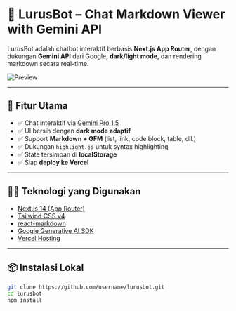 # 🧠 LurusBot – Chat Markdown Viewer with Gemini API

LurusBot adalah chatbot interaktif berbasis **Next.js App Router**, dengan dukungan **Gemini API** dari Google, **dark/light mode**, dan rendering markdown secara real-time.

![Preview](https://vercel.com/api/www/avatar/project-id) <!-- (opsional: ganti dengan preview URL) -->

---

## 🚀 Fitur Utama

- ✅ Chat interaktif via [Gemini Pro 1.5](https://ai.google.dev/)
- ✅ UI bersih dengan **dark mode adaptif**
- ✅ Support **Markdown + GFM** (list, link, code block, table, dll.)
- ✅ Dukungan `highlight.js` untuk syntax highlighting
- ✅ State tersimpan di **localStorage**
- ✅ Siap **deploy ke Vercel**

---

## 🧑‍💻 Teknologi yang Digunakan

- [Next.js 14 (App Router)](https://nextjs.org/)
- [Tailwind CSS v4](https://tailwindcss.com/)
- [react-markdown](https://github.com/remarkjs/react-markdown)
- [Google Generative AI SDK](https://github.com/google/generative-ai-js)
- [Vercel Hosting](https://vercel.com/)

---

## 📦 Instalasi Lokal

```bash
git clone https://github.com/username/lurusbot.git
cd lurusbot
npm install

